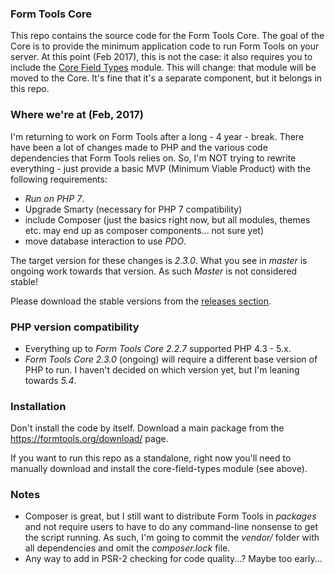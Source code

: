 ### Form Tools Core

This repo contains the source code for the Form Tools Core. The goal of the Core is to provide the minimum application
code to run Form Tools on your server. At this point (Feb 2017), this is not the case: it also requires you to include
the [Core Field Types](https://github.com/formtools/module-core_field_types) module. This will change: that module 
will be moved to the Core. It's fine that it's a separate component, but it belongs in this repo.


### Where we're at (Feb, 2017)

I'm returning to work on Form Tools after a long - 4 year - break. There have been a lot of changes made to PHP and
the various code dependencies that Form Tools relies on. So, I'm NOT trying to rewrite everything - just provide a 
basic MVP (Minimum Viable Product) with the following requirements:

- *Run on PHP 7*.
- Upgrade Smarty (necessary for PHP 7 compatibility)
- include Composer (just the basics right now, but all modules, themes etc. may end up as composer 
components... not sure yet)
- move database interaction to use *PDO*.

The target version for these changes is *2.3.0*. What you see in *master* is ongoing work towards that version.
As such _Master_ is not considered stable!
 
Please download the stable versions from the [releases section](https://github.com/formtools/core/releases). 


### PHP version compatibility

- Everything up to *Form Tools Core 2.2.7* supported PHP 4.3 - 5.x.
- *Form Tools Core 2.3.0* (ongoing) will require a different base version of PHP to run. I haven't decided on which 
version yet, but I'm leaning towards *5.4*.


### Installation

Don't install the code by itself. Download a main package from the https://formtools.org/download/ page. 

If you want to run this repo as a standalone, right now you'll need to manually download and install the core-field-types 
module (see above).


### Notes

- Composer is great, but I still want to distribute Form Tools in _packages_ and not require users to have to do any 
command-line nonsense to get the script running.  As such, I'm going to commit the _vendor/_ folder with all dependencies
and omit the _composer.lock_ file.
- Any way to add in PSR-2 checking for code quality...? Maybe too early... 
